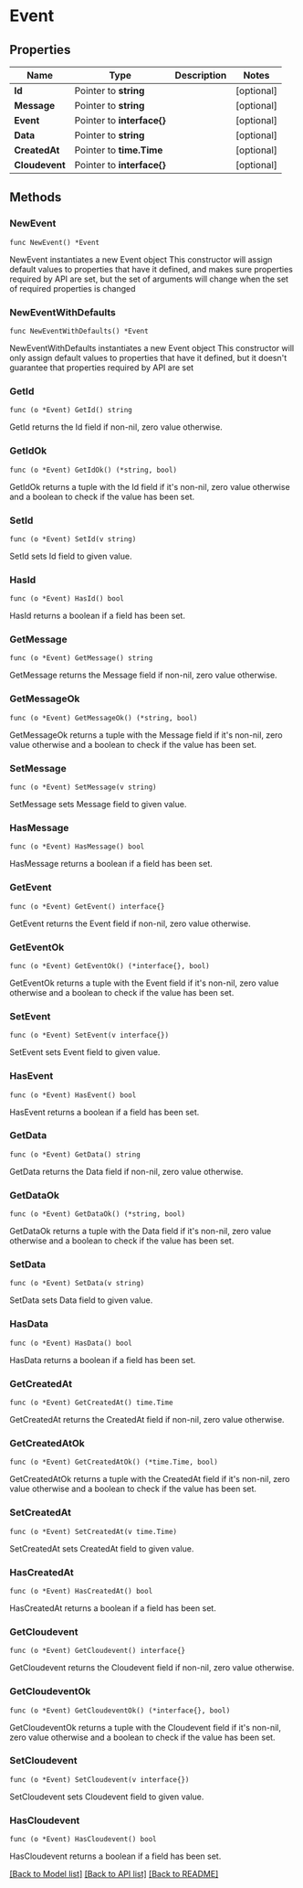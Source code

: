 # Event

## Properties

Name | Type | Description | Notes
------------ | ------------- | ------------- | -------------
**Id** | Pointer to **string** |  | [optional] 
**Message** | Pointer to **string** |  | [optional] 
**Event** | Pointer to **interface{}** |  | [optional] 
**Data** | Pointer to **string** |  | [optional] 
**CreatedAt** | Pointer to **time.Time** |  | [optional] 
**Cloudevent** | Pointer to **interface{}** |  | [optional] 

## Methods

### NewEvent

`func NewEvent() *Event`

NewEvent instantiates a new Event object
This constructor will assign default values to properties that have it defined,
and makes sure properties required by API are set, but the set of arguments
will change when the set of required properties is changed

### NewEventWithDefaults

`func NewEventWithDefaults() *Event`

NewEventWithDefaults instantiates a new Event object
This constructor will only assign default values to properties that have it defined,
but it doesn't guarantee that properties required by API are set

### GetId

`func (o *Event) GetId() string`

GetId returns the Id field if non-nil, zero value otherwise.

### GetIdOk

`func (o *Event) GetIdOk() (*string, bool)`

GetIdOk returns a tuple with the Id field if it's non-nil, zero value otherwise
and a boolean to check if the value has been set.

### SetId

`func (o *Event) SetId(v string)`

SetId sets Id field to given value.

### HasId

`func (o *Event) HasId() bool`

HasId returns a boolean if a field has been set.

### GetMessage

`func (o *Event) GetMessage() string`

GetMessage returns the Message field if non-nil, zero value otherwise.

### GetMessageOk

`func (o *Event) GetMessageOk() (*string, bool)`

GetMessageOk returns a tuple with the Message field if it's non-nil, zero value otherwise
and a boolean to check if the value has been set.

### SetMessage

`func (o *Event) SetMessage(v string)`

SetMessage sets Message field to given value.

### HasMessage

`func (o *Event) HasMessage() bool`

HasMessage returns a boolean if a field has been set.

### GetEvent

`func (o *Event) GetEvent() interface{}`

GetEvent returns the Event field if non-nil, zero value otherwise.

### GetEventOk

`func (o *Event) GetEventOk() (*interface{}, bool)`

GetEventOk returns a tuple with the Event field if it's non-nil, zero value otherwise
and a boolean to check if the value has been set.

### SetEvent

`func (o *Event) SetEvent(v interface{})`

SetEvent sets Event field to given value.

### HasEvent

`func (o *Event) HasEvent() bool`

HasEvent returns a boolean if a field has been set.

### GetData

`func (o *Event) GetData() string`

GetData returns the Data field if non-nil, zero value otherwise.

### GetDataOk

`func (o *Event) GetDataOk() (*string, bool)`

GetDataOk returns a tuple with the Data field if it's non-nil, zero value otherwise
and a boolean to check if the value has been set.

### SetData

`func (o *Event) SetData(v string)`

SetData sets Data field to given value.

### HasData

`func (o *Event) HasData() bool`

HasData returns a boolean if a field has been set.

### GetCreatedAt

`func (o *Event) GetCreatedAt() time.Time`

GetCreatedAt returns the CreatedAt field if non-nil, zero value otherwise.

### GetCreatedAtOk

`func (o *Event) GetCreatedAtOk() (*time.Time, bool)`

GetCreatedAtOk returns a tuple with the CreatedAt field if it's non-nil, zero value otherwise
and a boolean to check if the value has been set.

### SetCreatedAt

`func (o *Event) SetCreatedAt(v time.Time)`

SetCreatedAt sets CreatedAt field to given value.

### HasCreatedAt

`func (o *Event) HasCreatedAt() bool`

HasCreatedAt returns a boolean if a field has been set.

### GetCloudevent

`func (o *Event) GetCloudevent() interface{}`

GetCloudevent returns the Cloudevent field if non-nil, zero value otherwise.

### GetCloudeventOk

`func (o *Event) GetCloudeventOk() (*interface{}, bool)`

GetCloudeventOk returns a tuple with the Cloudevent field if it's non-nil, zero value otherwise
and a boolean to check if the value has been set.

### SetCloudevent

`func (o *Event) SetCloudevent(v interface{})`

SetCloudevent sets Cloudevent field to given value.

### HasCloudevent

`func (o *Event) HasCloudevent() bool`

HasCloudevent returns a boolean if a field has been set.


[[Back to Model list]](../README.md#documentation-for-models) [[Back to API list]](../README.md#documentation-for-api-endpoints) [[Back to README]](../README.md)


